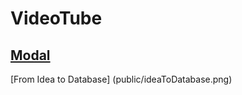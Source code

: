 # VideoTube

## [Modal](https://app.eraser.io/workspace/VItKkuh1QNeX9UpBQ7SF?origin=share)


[From Idea to Database] (public/ideaToDatabase.png)
